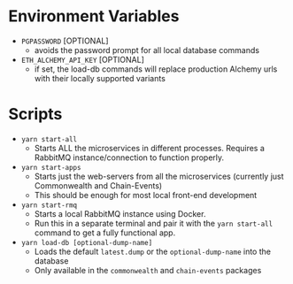 # Environment Variables
- `PGPASSWORD` [OPTIONAL]
  - avoids the password prompt for all local database commands
- `ETH_ALCHEMY_API_KEY` [OPTIONAL]
  - if set, the load-db commands will replace production Alchemy urls with their locally supported variants


# Scripts
- `yarn start-all`
  - Starts ALL the microservices in different processes. Requires a RabbitMQ instance/connection to function properly.
- `yarn start-apps`
  - Starts just the web-servers from all the microservices (currently just Commonwealth and Chain-Events)
  - This should be enough for most local front-end development
- `yarn start-rmq`
  - Starts a local RabbitMQ instance using Docker.
  - Run this in a separate terminal and pair it with the `yarn start-all` command to get a fully functional app.
- `yarn load-db [optional-dump-name]`
  - Loads the default `latest.dump` or the `optional-dump-name` into the database
  - Only available in the `commonwealth` and `chain-events` packages

